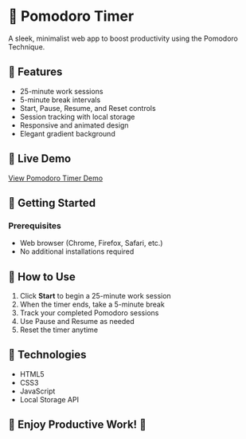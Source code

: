 # 🍅 Pomodoro Timer

A sleek, minimalist web app to boost productivity using the Pomodoro Technique.

## 🌟 Features

- 25-minute work sessions
- 5-minute break intervals
- Start, Pause, Resume, and Reset controls
- Session tracking with local storage
- Responsive and animated design
- Elegant gradient background

## 🔗 Live Demo

[View Pomodoro Timer Demo](https://pragyat-nikunj.github.io/Pomodoro-Timer/)

## 🚀 Getting Started

### Prerequisites

- Web browser (Chrome, Firefox, Safari, etc.)
- No additional installations required


## 📱 How to Use

1. Click **Start** to begin a 25-minute work session
2. When the timer ends, take a 5-minute break
3. Track your completed Pomodoro sessions
4. Use Pause and Resume as needed
5. Reset the timer anytime

## 🎨 Technologies

- HTML5
- CSS3
- JavaScript
- Local Storage API

## 🌈 Enjoy Productive Work! 🍅
